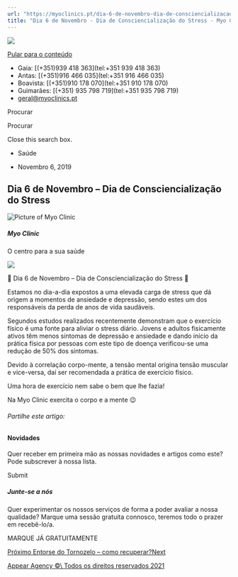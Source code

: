 ```yaml
---
url: "https://myoclinics.pt/dia-6-de-novembro-dia-de-consciencializacao-do-stress/"
title: "Dia 6 de Novembro - Dia de Consciencialização do Stress - Myo Clinic"
---
```


![](https://myoclinics.pt/wp-content/uploads/2019/11/logo-exerciciocomsaude2_270x.png)

[Pular para o conteúdo](https://myoclinics.pt/dia-6-de-novembro-dia-de-consciencializacao-do-stress/#content)

- Gaia: [(+351)939 418 363](tel:+351 939 418 363)
- Antas: [(+351)916 466 035](tel:+351 916 466 035)
- Boavista: [(+351)910 178 070](tel:+351 910 178 070)
- Guimarães: [(+351) 935 798 719](tel:+351  935 798 719)
- [geral@myoclinics.pt](mailto:geral@myoclinics.pt)

Procurar

Procurar

Close this search box.

- Saúde

- Novembro 6, 2019

## Dia 6 de Novembro – Dia de Consciencialização do Stress

![Picture of Myo Clinic](https://myoclinics.pt/wp-content/uploads/2020/05/FAQ-O-que-%C3%A9_-m4v-image-300x169.jpg)

##### Myo Clinic

O centro para a sua saúde

![](https://myoclinics.pt/wp-content/uploads/2019/11/stress.jpg)

📅 Dia 6 de Novembro – Dia de Consciencialização do Stress 📅

Estamos no dia-a-dia expostos a uma elevada carga de stress que dá origem a momentos de ansiedade e depressão, sendo estes um dos responsáveis da perda de anos de vida saudáveis.

Segundos estudos realizados recentemente demonstram que o exercício físico é uma fonte para aliviar o stress diário. Jovens e adultos fisicamente ativos têm menos sintomas de depressão e ansiedade e dando início da prática física por pessoas com este tipo de doença verificou-se uma redução de 50% dos sintomas.

Devido à correlação corpo-mente, a tensão mental origina tensão muscular e vice-versa, daí ser recomendada a prática de exercício físico.

Uma hora de exercício nem sabe o bem que lhe fazia!

Na Myo Clinic exercita o corpo e a mente 😉

###### Partilhe este artigo:

#### Novidades

Quer receber em primeira mão as nossas novidades e artigos como este? Pode subscrever à nossa lista.

Submit

##### Junte-se a nós

Quer experimentar os nossos serviços de forma a poder avaliar a nossa qualidade? Marque uma sessão gratuita connosco, teremos todo o prazer em recebê-lo/a.

MARQUE JÁ GRATUITAMENTE

[Próximo Entorse do Tornozelo – como recuperar?Next](https://myoclinics.pt/entorse-do-tornozelo-como-recuperar/)

[Appear Agency ©\\
Todos os direitos reservados 2021](http://www.appearagency.pt/)